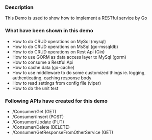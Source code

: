 ### Description
This Demo is used to show how to implement a RESTful service by Go
### What have been shown in this demo
- How to do CRUD operations on MySql (mysql)
- How to do CRUD operations on MsSql (go-mssqldb)
- How to do CRUD operations on Rest Api (Gin) 
- How to use GORM as data access layer to MySql (gorm)
- How to consume a Restful Api
- How to cache data (go-cache)
- How to use middleware to do some customized things ie. logging, authenticating, caching response body
- How to read settings from config file (viper)
- How to do the unit test
### Following APIs have created for this demo
- /Consumer/Get                           (GET)
- /Consumer/Insert                        (POST)
- /Consumer/Update                        (PUT)
- /Consumer/Delete                        (DELETE)
- /Consumer/GetResponseFromOtherService   (GET)
